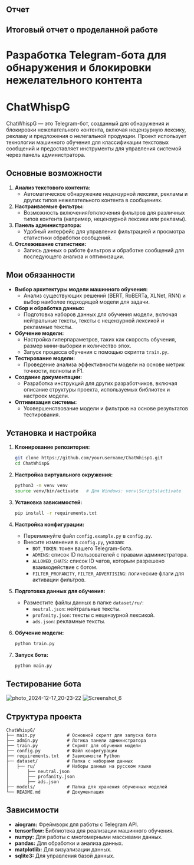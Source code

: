 ## Отчет

## Итоговый отчет о проделанной работе

# Разработка Telegram-бота для обнаружения и блокировки нежелательного контента

# ChatWhispG

ChatWhispG — это Telegram-бот, созданный для обнаружения и блокировки нежелательного контента, включая нецензурную лексику, рекламу и предложения о нелегальной продукции. Проект использует технологии машинного обучения для классификации текстовых сообщений и предоставляет инструменты для управления системой через панель администратора.

## Основные возможности

1. **Анализ текстового контента:**
   - Автоматическое обнаружение нецензурной лексики, рекламы и других типов нежелательного контента в сообщениях.
3. **Настраиваемые фильтры:**
   - Возможность включения/отключения фильтров для различных типов контента (например, нецензурной лексики или рекламы).
4. **Панель администратора:**
   - Удобный интерфейс для управления фильтрацией и просмотра статистики обработки сообщений.
5. **Отслеживание статистики:**
   - Запись данных о работе фильтров и обработке сообщений для последующего анализа и оптимизации.

## Мои обязанности

- **Выбор архитектуры модели машинного обучения:**
  - Анализ существующих решений (BERT, RoBERTa, XLNet, RNN) и выбор наиболее подходящей модели для задачи.
- **Сбор и обработка данных:**
  - Подготовка наборов данных для обучения модели, включая нейтральные тексты, тексты с нецензурной лексикой и рекламные тексты.
- **Обучение модели:**
  - Настройка гиперпараметров, таких как скорость обучения, размер мини-выборки и количество эпох.
  - Запуск процесса обучения с помощью скрипта `train.py`.
- **Тестирование модели:**
  - Проведение анализа эффективности модели на основе метрик точности, полноты и F1.
- **Создание документации:**
  - Разработка инструкций для других разработчиков, включая описание структуры проекта, используемых библиотек и настроек модели.
- **Оптимизация системы:**
  - Усовершенствование модели и фильтров на основе результатов тестирования.

## Установка и настройка

1. **Клонирование репозитория:**

   ```bash
   git clone https://github.com/yourusername/ChatWhispG.git
   cd ChatWhispG
   ```

2. **Настройка виртуального окружения:**

   ```bash
   python3 -m venv venv
   source venv/bin/activate   # Для Windows: venv\Scripts\activate
   ```

3. **Установка зависимостей:**

   ```bash
   pip install -r requirements.txt
   ```

4. **Настройка конфигурации:**

   - Переименуйте файл `config.example.py` в `config.py`.
   - Внесите изменения в `config.py`, указав:
     - `BOT_TOKEN`: токен вашего Telegram-бота.
     - `ADMINS`: список ID пользователей с правами администратора.
     - `ALLOWED_CHATS`: список ID чатов, которым разрешено взаимодействие с ботом.
     - `FILTER_PROFANITY`, `FILTER_ADVERTISING`: логические флаги для активации фильтров.

5. **Подготовка данных для обучения:**

   - Разместите файлы данных в папке `dataset/ru/`:
     - `neutral.json`: нейтральные тексты.
     - `profanity.json`: тексты с нецензурной лексикой.
     - `ads.json`: рекламные тексты.

6. **Обучение модели:**

   ```bash
   python train.py
   ```

7. **Запуск бота:**

   ```bash
   python main.py
   ```
## Тестирование бота
![photo_2024-12-17_20-23-22](https://github.com/user-attachments/assets/0e5ef5e4-3aeb-46eb-b3b0-eaff975c3671)
![Screenshot_6](https://github.com/user-attachments/assets/daedd068-f25f-404e-be10-203b898af9f6)

## Структура проекта

```
ChatWhispG/
├── main.py            # Основной скрипт для запуска бота
├── admin.py           # Логика панели администратора
├── train.py           # Скрипт для обучения модели
├── config.py          # Файл конфигурации
├── requirements.txt   # Зависимости Python
├── dataset/           # Папка с наборами данных
│   ├── ru/            # Наборы данных на русском языке
│       ├── neutral.json
│       ├── profanity.json
│       ├── ads.json
├── models/            # Папка для хранения обученных моделей
└── README.md          # Документация
```

## Зависимости

- **aiogram:** Фреймворк для работы с Telegram API.
- **tensorflow:** Библиотека для реализации машинного обучения.
- **numpy:** Для работы с многомерными массивами данных.
- **pandas:** Для обработки и анализа данных.
- **matplotlib:** Для визуализации данных.
- **sqlite3:** Для управления базой данных.
